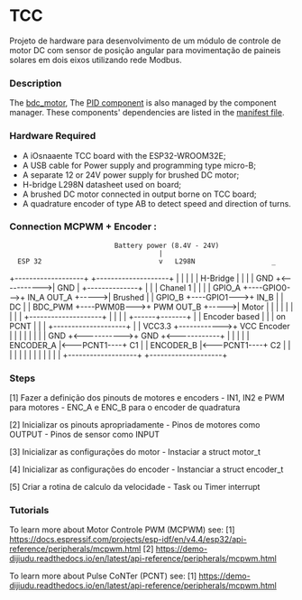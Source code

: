 # TCC
Projeto de hardware para desenvolvimento de um módulo de controle de motor DC com sensor de posição angular para movimentação de paineis solares em dois eixos utilizando rede Modbus.

### Description 

The [bdc_motor](https://components.espressif.com/component/espressif/bdc_motor), 
The [PID component](https://components.espressif.com/component/espressif/pid_ctrl) is also managed by the component manager. 
These components' dependencies are listed in the [manifest file](main/idf_component.yml).


### Hardware Required

* A iOsnaaente TCC board with the ESP32-WROOM32E;
* A USB cable for Power supply and programming type micro-B;
* A separate 12 or 24V power supply for brushed DC motor;   
* H-bridge L298N datasheet used on board;
* A brushed DC motor connected in output borne on TCC board;
* A quadrature encoder of type AB to detect speed and direction of turns.

### Connection MCPWM + Encoder :
      
                              Battery power (8.4V - 24V)       
                                         |
      ESP 32                             v   L298N                   _
+-------------------+             +--------------------+            | |
|                   |             |      H-Bridge      |            | |
|               GND +<----------->| GND                |      +--------------+
|                   |             |      Chanel 1      |      |              |
|            GPIO_A +----GPIO0--->+ IN_A         OUT_A +----->|   Brushed    |
|            GPIO_B +----GPIO1--->+ IN_B               |      |     DC       |
|           BDC_PWM +----PWM0B--->+ PWM          OUT_B +----->|    Motor     |
|                   |             |                    |      |              |
|                   |             +--------------------+      |              |
|                   |                                         +------+-------+
|                   |                Encoder based                   |
|                   |                   on PCNT                      |
|                   |             +--------------------+             |
|            VCC3.3 +------------>+ VCC    Encoder     |             |
|                   |             |                    |             |
|               GND +<----------->+ GND                +<------------+
|                   |             |                    |
|         ENCODER_A |<---PCNT1----+ C1                 |
|         ENCODER_B |<---PCNT1----+ C2                 |
|                   |             |                    |
|                   |             |                    |
|                   |             |                    |
+-------------------+             +--------------------+

### Steps 

[1] Fazer a definição dos pinouts de motores e encoders
    - IN1, IN2 e PWM para motores
    - ENC_A e ENC_B para o encoder de quadratura 

[2] Inicializar os pinouts apropriadamente 
    - Pinos de motores como OUTPUT
    - Pinos de sensor como INPUT 

[3] Inicializar as configurações do motor
    - Instaciar a struct motor_t 

[4] Inicializar as configurações do encoder
    - Instanciar a struct encoder_t 

[5] Criar a rotina de calculo da velocidade
    - Task ou Timer interrupt 



### Tutorials 

To learn more about Motor Controle PWM (MCPWM) see: 
[1] https://docs.espressif.com/projects/esp-idf/en/v4.4/esp32/api-reference/peripherals/mcpwm.html
[2] https://demo-dijiudu.readthedocs.io/en/latest/api-reference/peripherals/mcpwm.html

To learn more about Pulse CoNTer (PCNT) see: 
[1] https://demo-dijiudu.readthedocs.io/en/latest/api-reference/peripherals/mcpwm.html



